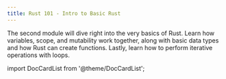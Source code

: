 ```yaml
---
title: Rust 101 - Intro to Basic Rust
---
```


The second module will dive right into the very basics of Rust. Learn how variables, scope, and
mutability work together, along with basic data types and how Rust can create functions. Lastly,
learn how to perform iterative operations with loops.

import DocCardList from '@theme/DocCardList';

<DocCardList />
